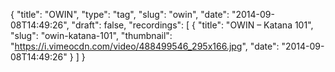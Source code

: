 {
  "title": "OWIN",
  "type": "tag",
  "slug": "owin",
  "date": "2014-09-08T14:49:26",
  "draft": false,
  "recordings": [
    {
      "title": "OWIN – Katana 101",
      "slug": "owin-katana-101",
      "thumbnail": "https://i.vimeocdn.com/video/488499546_295x166.jpg",
      "date": "2014-09-08T14:49:26"
    }
  ]
}